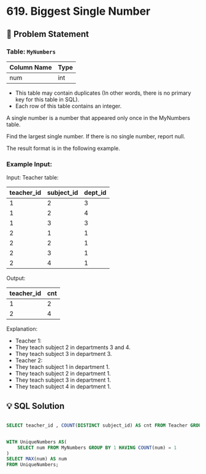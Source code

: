 # 619. Biggest Single Number

## 📝 Problem Statement

### Table: `MyNumbers`

| Column Name | Type |
|-------------|------|
| num         | int  |

 - This table may contain duplicates (In other words, there is no primary key for this table in SQL).
 - Each row of this table contains an integer.
 

A single number is a number that appeared only once in the MyNumbers table.

Find the largest single number. If there is no single number, report null.

The result format is in the following example.
 
### Example Input:

Input: 
Teacher table:

| teacher_id | subject_id | dept_id |
|------------|------------|---------|
| 1          | 2          | 3       |
| 1          | 2          | 4       |
| 1          | 3          | 3       |
| 2          | 1          | 1       |
| 2          | 2          | 1       |
| 2          | 3          | 1       |
| 2          | 4          | 1       |

Output:  

| teacher_id | cnt |
|------------|-----|
| 1          | 2   |
| 2          | 4   |

Explanation: 
 - Teacher 1:
  - They teach subject 2 in departments 3 and 4.
  - They teach subject 3 in department 3.
 - Teacher 2:
  - They teach subject 1 in department 1.
  - They teach subject 2 in department 1.
  - They teach subject 3 in department 1.
  - They teach subject 4 in department 1.


## 💡 SQL Solution

```sql

SELECT teacher_id , COUNT(DISTINCT subject_id) AS cnt FROM Teacher GROUP BY 1 ;


WITH UniqueNumbers AS(
    SELECT num FROM MyNumbers GROUP BY 1 HAVING COUNT(num) = 1
)
SELECT MAX(num) AS num
FROM UniqueNumbers;
